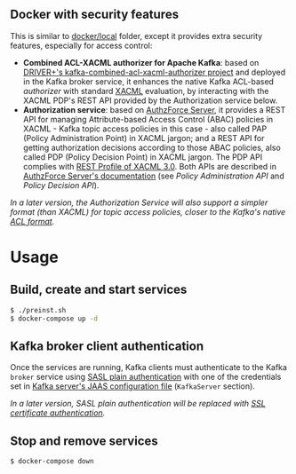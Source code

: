 ## Docker with security features

This is similar to [docker/local](../local) folder, except it provides extra security features, especially for access control:
* **Combined ACL-XACML authorizer for Apache Kafka**: based on [DRIVER+'s kafka-combined-acl-xacml-authorizer project](https://github.com/DRIVER-EU/kafka-combined-acl-xacml-authorizer) and deployed in the Kafka broker service, it enhances the native Kafka ACL-based *authorizer* with standard [XACML](http://docs.oasis-open.org/xacml/3.0/xacml-3.0-core-spec-os-en.html) evaluation, by interacting with the XACML PDP's REST API provided by the Authorization service below. 
* **Authorization service**: based on [AuthzForce Server](https://github.com/authzforce/server), it provides a REST API for managing Attribute-based Access Control (ABAC) policies in XACML - Kafka topic access policies in this case - also called PAP (Policy Administration Point) in XACML jargon; and a REST API for getting authorization decisions according to those ABAC policies, also called PDP (Policy Decision Point) in XACML jargon. The PDP API complies with [REST Profile of XACML 3.0](http://docs.oasis-open.org/xacml/xacml-rest/v1.0/xacml-rest-v1.0.html). Both APIs are described in [AuthzForce Server's documentation](https://authzforce-ce-fiware.readthedocs.io/en/latest/UserAndProgrammersGuide.html#policy-administration-api) (see *Policy Administration API* and *Policy Decision API*).

*In a later version, the Authorization Service will also support a simpler format (than XACML) for topic access policies, closer to the Kafka's native [ACL format](https://cwiki.apache.org/confluence/display/KAFKA/KIP-11+-+Authorization+Interface#KIP-11-AuthorizationInterface-Acl).*

# Usage

## Build, create and start services

```sh
$ ./preinst.sh
$ docker-compose up -d
```

## Kafka broker client authentication
Once the services are running, Kafka clients must authenticate to the Kafka `broker` service using [SASL plain authentication](https://kafka.apache.org/documentation/#security_jaas_client) with one of the credentials set in [Kafka server's JAAS configuration file](kafka/config/server_jaas.conf) (`KafkaServer` section).

*In a later version, SASL plain authentication will be replaced with [SSL certificate authentication](https://kafka.apache.org/documentation/#security_ssl).*

## Stop and remove services 

```sh
$ docker-compose down
```
